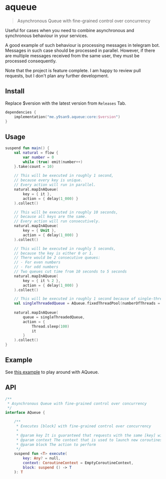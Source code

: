 # aqueue

> Asynchronous Queue with fine-grained control over concurrency

Useful for cases when you need to combine asynchronous 
and synchronous behaviour in your services.

A good example of such behaviour is processing messages in
telegram bot. Messages in such case should be processed 
in parallel. However, if there are multiple messages received
from the same user, they must be processed consequently.

Note that the project is feature complete. 
I am happy to review pull requests, but I don't plan any further development.

## Install

Replace $version with the latest version from `Releases` Tab.

```kotlin
dependencies {
    implementation("me.y9san9.aqueue:core:$version")
}
```

## Usage

```kotlin
suspend fun main() {
    val natural = flow {
        var number = 0
        while (true) emit(number++)
    }.take(count = 10)
    
    // This will be executed in roughly 1 second,
    // because every key is unique.
    // Every action will run in parallel.
    natural.mapInAQueue(
        key = { it },
        action = { delay(1_000) }
    ).collect()

    // This will be executed in roughly 10 seconds,
    // because all keys are the same.
    // Every action will run consecutively.
    natural.mapInAQueue(
        key = { Unit },
        action = { delay(1_000) }
    ).collect()

    // This will be executed in roughly 5 seconds,
    // because the key is either 0 or 1.
    // There would be 2 consecutive queues:
    // - For even numbers
    // - For odd numbers
    // Two queues cut time from 10 seconds to 5 seconds
    natural.mapInAQueue(
        key = { it % 2 },
        action = { delay(1_000) }
    ).collect()

    // This will be executed in roughly 1 second because of single-threaded pool
    val singleThreadedQueue = AQueue.fixedThreadPool(numberOfThreads = 1, name = "Test")
    
    natural.mapInAQueue(
        queue = singleThreadedQueue,
        action = {
            Thread.sleep(100)
            it
        }
    ).collect()
}
```

## Example

See [this example](example/src/main/kotlin/Main.kt) to play around with AQueue.

## API

```kotlin
/**
 * Asynchronous Queue with fine-grained control over concurrency
 */
interface AQueue {

    /**
     * Executes [block] with fine-grained control over concurrency
     *
     * @param key It is guaranteed that requests with the same [key] will be executed consecutively
     * @param context The context that is used to launch new coroutines. You may limit parallelism using context
     * @param block The action to perform
     */
    suspend fun <T> execute(
        key: Any? = null,
        context: CoroutineContext = EmptyCoroutineContext,
        block: suspend () -> T
    ): T
```
